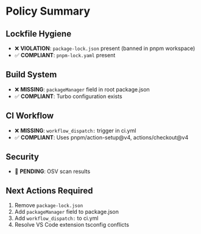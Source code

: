 # Policy Summary

## Lockfile Hygiene

- ❌ **VIOLATION**: `package-lock.json` present (banned in pnpm workspace)
- ✅ **COMPLIANT**: `pnpm-lock.yaml` present

## Build System

- ❌ **MISSING**: `packageManager` field in root package.json
- ✅ **COMPLIANT**: Turbo configuration exists

## CI Workflow

- ❌ **MISSING**: `workflow_dispatch:` trigger in ci.yml
- ✅ **COMPLIANT**: Uses pnpm/action-setup@v4, actions/checkout@v4

## Security

- 🔄 **PENDING**: OSV scan results

## Next Actions Required

1. Remove `package-lock.json`
2. Add `packageManager` field to package.json
3. Add `workflow_dispatch:` to ci.yml
4. Resolve VS Code extension tsconfig conflicts
